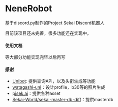 # NeneRobot

基于discord.py制作的Project Sekai Discord机器人

目前该项目还未完善，很多功能还在实现中。

#### 使用文档

等大部分功能实现完毕以后再写

#### 感谢

- [Unibot](https://github.com/watagashi-uni/Unibot): 提供查询API，以及头衔生成等功能
- [watagashi-uni](https://github.com/watagashi-uni)：设计profile，b30等的照片生成
- [pjsek.ai](https://pjsek.ai/assets)：提供各种asset
- [Sekai-World/sekai-master-db-diff](https://github.com/Sekai-World/sekai-master-db-diff)：提供masterdb
